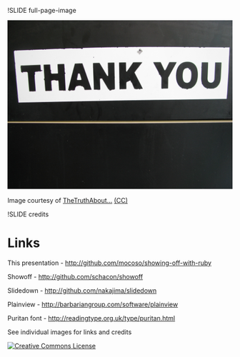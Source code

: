 !SLIDE full-page-image

![Thank you](thankyou.jpg "Thank you")

Image courtesy of <span xmlns:cc="http://creativecommons.org/ns#" about="http://www.flickr.com/photos/thetruthabout/2668888527/"><a rel="cc:attributionURL" href="http://www.flickr.com/photos/thetruthabout/">TheTruthAbout...</a> <a rel="license" href="http://creativecommons.org/licenses/by-sa/2.0/">(CC)</a></span>


!SLIDE credits

# Links #

This presentation - <http://github.com/mocoso/showing-off-with-ruby>

Showoff - <http://github.com/schacon/showoff>

Slidedown - <http://github.com/nakajima/slidedown>

Plainview - <http://barbariangroup.com/software/plainview>

Puritan font - <http://readingtype.org.uk/type/puritan.html>

See individual images for links and credits

<a rel="license" href="http://creativecommons.org/licenses/by-nc/2.0/uk/"><img alt="Creative Commons License" style="border-width:0" src="http://i.creativecommons.org/l/by-nc/2.0/uk/88x31.png" /></a>
